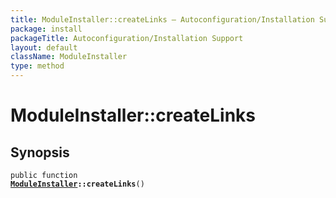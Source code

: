 ```yaml
---
title: ModuleInstaller::createLinks — Autoconfiguration/Installation Support
package: install
packageTitle: Autoconfiguration/Installation Support
layout: default
className: ModuleInstaller
type: method
---
```


# ModuleInstaller::createLinks

## Synopsis

<code>public function <b><a href="ModuleInstaller">ModuleInstaller</a>::createLinks</b>()</code>

